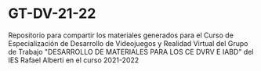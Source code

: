 # GT-DV-21-22
Repositorio para compartir los materiales generados para el Curso de Especialización de Desarrollo de Videojuegos y Realidad Virtual del Grupo de Trabajo "DESARROLLO DE MATERIALES PARA LOS CE DVRV E IABD" del IES Rafael Alberti en el curso 2021-2022
